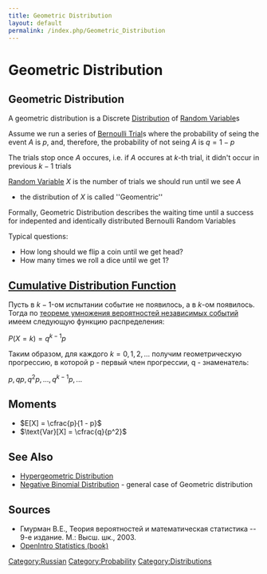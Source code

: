 ```yaml
---
title: Geometric Distribution
layout: default
permalink: /index.php/Geometric_Distribution
---
```


# Geometric Distribution

## Geometric Distribution
A geometric distribution is a Discrete [Distribution](Distribution) of [Random Variable](Random_Variable)s


Assume we run a series of [Bernoulli Trial](Bernoulli_Trial)s where the probability of seing the event $A$ is $p$, and, therefore, the probability of not seing $A$ is $q = 1 - p$

The trials stop once $A$ occures, i.e. if $A$ occures at $k$-th trial, it didn't occur in previous $k -1$ trials

[Random Variable](Random_Variable) $X$ is the number of trials we should run until we see $A$ 
- the distribution of $X$ is called ''Geomentric''

Formally, Geometric Distribution describes the waiting time until a success for indepented and identically distributed Bernoulli Random Variables



Typical questions:
- How long should we flip a coin until we get head? 
- How many times we roll a dice until we get 1?


## [Cumulative Distribution Function](Cumulative_Distribution_Function)
Пусть в $k-1$-ом испытании событие не появилось, а в $k$-ом появилось. Тогда по [теореме умножения вероятностей независимых событий](Chain_and_Sum_Rules_in_Probability#Теорема_произведения_вероятностей) имеем следующую функцию распределения:

$P(X = k) = q^{k - 1} p$

Таким образом, для каждого $k = 0, 1, 2, ...$ получим геометрическую прогрессию, в которой p - первый член прогрессии, q - знаменатель:

$p, qp, q^2 p, ..., q^{k - 1} p, ...$

## Moments
- $E[X] = \cfrac{p}{1 - p}$
- $\text{Var}[X] = \cfrac{q}{p^2}$


## See Also
- [Hypergeometric Distribution](Hypergeometric_Distribution)
- [Negative Binomial Distribution](Negative_Binomial_Distribution) - general case of Geometric distribution

## Sources
- Гмурман В.Е., Теория вероятностей и математическая статистика -- 9-е издание. М.: Высш. шк., 2003.
- [OpenIntro Statistics (book)](OpenIntro_Statistics_(book))

[Category:Russian](Category_Russian)
[Category:Probability](Category_Probability)
[Category:Distributions](Category_Distributions)
